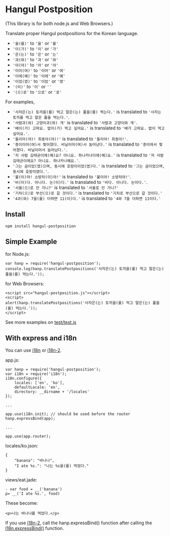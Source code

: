 # Hangul Postposition

(This library is for both node.js and Web Browsers.)

Translate proper Hangul postpositions for the Korean language.

* `'을(를)'` to `'을'` or `'를'`
* `'이(가)'` to `'이'` or `'가'`
* `'은(는)'` to `'은'` or `'는'`
* `'과(와)'` to `'과'` or `'와'`
* `'아(야)'` to `'아'` or `'야'`
* `'이어(여)'` to `'이어'` or `'여'`
* `'이에(예)'` to `'이에'` or `'예'`
* `'이었(였)'` to `'이었'` or `'였'`
* `'(이)'` to `'이'` or `''`
* `'(으)로'` to `'으로'` or `'로'`

For examples,

* `'사자은(는) 토끼을(를) 먹고 말은(는) 풀을(를) 먹는다.'` is translated to `'사자는 토끼를 먹고 말은 풀을 먹는다.'`.
* `'사람과(와) 고양이과(와) 개'` is translated to `'사람과 고양이와 개'`.
* `'배이(가) 고파요. 밥이(가) 먹고 싶어요.'` is translated to `'배가 고파요. 밥이 먹고 싶어요.'`.
* `'둘리아(야)! 희동아(야)!'` is translated to `'둘리야! 희동아!'`.
* `'종이이어(여)서 찢어졌다. 비닐이어(여)서 늘어났다.'` is translated to `'종이여서 찢어졌다. 비닐이어서 늘어났다.'`.
* `'저 사람 김태균이에(예)요? 아니요. 하나카나이에(예)요.'` is translated to `'저 사람 김태균이에요? 아니요. 하나카나예요.'`.
* `'그는 곰이었(였)으며, 동시에 호랑이이었(였)다.'` is translated to `'그는 곰이었으며, 동시에 호랑이였다.'`.
* `'불(이)야! 소방차(이)야!'` is translated to `'불이야! 소방차야!'`.
* `'비(이)다. 아니다. 눈(이)다.'` is translated to `'비다. 아니다. 눈이다.'`.
* `'서울(으)로 안 가니?'` is translated to `'서울로 안 가니?'`
* `'기차(으)로 부산(으)로 갈 것이다.'` is translated to `'기차로 부산으로 갈 것이다.'`
* `'4과(와) 7을(를) 더하면 11(이)다.'` is translated to `'4와 7을 더하면 11이다.'`

## Install
	npm install hangul-postposition

## Simple Example

for Node.js:

	var hanp = require('hangul-postposition');
	console.log(hanp.translatePostpositions('사자은(는) 토끼을(를) 먹고 말은(는) 풀을(를) 먹는다.'));

for Web Browsers:

	<script src="hangul-postposition.js"></script>
	<script>
	alert(hanp.translatePostpositions('사자은(는) 토끼을(를) 먹고 말은(는) 풀을(를) 먹는다.'));
	</script>

See more examples on [test/test.js](https://github.com/peecky/hangul-postposition/blob/master/test/test.js)

## With express and i18n
You can use [i18n](https://github.com/mashpie/i18n-node) or [i18n-2](https://github.com/jeresig/i18n-node-2).

app.js:

	var hanp = require('hangul-postposition');
	var i18n = require('i18n');
	i18n.configure({
		locales: ['en', 'ko'],
		defaultLocale: 'en',
		directory: __dirname + '/locales'
	});
	
	...
	
	app.use(i18n.init);	// should be used before the router
	hanp.expressBind(app);
	
	...
	
	app.use(app.router);

locales/ko.json:

	{
		"banana": "바나나",
		"I ate %s.": "나는 %s을(를) 먹었다."
	}

views/eat.jade:

	- var food = __('banana')
	p= __('I ate %s.', food)

These become:

	<p>나는 바나나를 먹었다.</p>

If you use [i18n-2](https://github.com/jeresig/i18n-node-2), call the hanp.expressBind() function after calling the [I18n.expressBind()](https://github.com/jeresig/i18n-node-2#i18nexpressbindapp-options) function.
